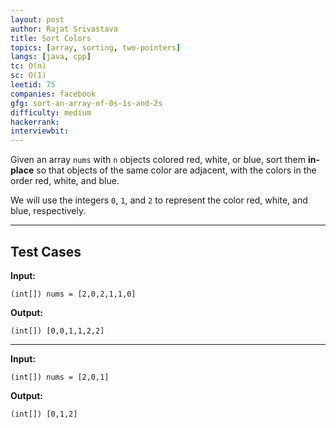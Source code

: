 ```yaml
---
layout: post
author: Rajat Srivastava
title: Sort Colors
topics: [array, sorting, two-pointers]
langs: [java, cpp]
tc: O(n)
sc: O(1)
leetid: 75
companies: facebook
gfg: sort-an-array-of-0s-1s-and-2s
difficulty: medium
hackerrank: 
interviewbit: 
---
```


Given an array `nums` with `n` objects colored red, white, or blue, 
sort them **in-place** so that objects of the same color are adjacent, with the colors in the order red, white, and blue.

We will use the integers `0`, `1`, and `2` to represent the color red, white, and blue, respectively.

---

## Test Cases

**Input:** 
```
(int[]) nums = [2,0,2,1,1,0]
```

**Output:** 
```
(int[]) [0,0,1,1,2,2]
```

---

**Input:**
```
(int[]) nums = [2,0,1]
```

**Output:**
```
(int[]) [0,1,2]
```
